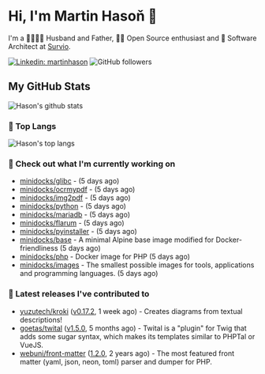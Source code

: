 # Hi, I'm Martin Hasoň 👋

I'm a 👨‍👩‍👧‍👦 Husband and Father, 🧑‍💻 Open Source enthusiast and 📐 Software Architect at [Survio](https://www.survio.com).

[![Linkedin: martinhason](https://img.shields.io/badge/-Martin%20Hasoň-blue?style=flat-square&logo=Linkedin&logoColor=white&link=https://www.linkedin.com/in/martinhason/)](https://www.linkedin.com/in/martinhason/)
![GitHub followers](https://img.shields.io/github/followers/hason?label=Follow&style=social)


## My GitHub Stats
![Hason's github stats](https://github-readme-stats.vercel.app/api?username=hason&show_icons=true&include_all_commits=true&theme=dracula&hide_border=true&hide_title=true)

### 💾 Top Langs
![Hason's top langs](https://github-readme-stats.vercel.app/api/top-langs/?username=hason&layout=compact&theme=dracula&hide_border=true&hide_title=true)

### 👷 Check out what I'm currently working on

- [minidocks/glibc](https://github.com/minidocks/glibc) -  (5 days ago)
- [minidocks/ocrmypdf](https://github.com/minidocks/ocrmypdf) -  (5 days ago)
- [minidocks/img2pdf](https://github.com/minidocks/img2pdf) -  (5 days ago)
- [minidocks/python](https://github.com/minidocks/python) -  (5 days ago)
- [minidocks/mariadb](https://github.com/minidocks/mariadb) -  (5 days ago)
- [minidocks/flarum](https://github.com/minidocks/flarum) -  (5 days ago)
- [minidocks/pyinstaller](https://github.com/minidocks/pyinstaller) -  (5 days ago)
- [minidocks/base](https://github.com/minidocks/base) - A minimal Alpine base image modified for Docker-friendliness (5 days ago)
- [minidocks/php](https://github.com/minidocks/php) - Docker image for PHP (5 days ago)
- [minidocks/images](https://github.com/minidocks/images) - The smallest possible images for tools, applications and programming languages. (5 days ago)

### 🔭 Latest releases I've contributed to

- [yuzutech/kroki](https://github.com/yuzutech/kroki) ([v0.17.2](https://github.com/yuzutech/kroki/releases/tag/v0.17.2), 1 week ago) - Creates diagrams from textual descriptions!
- [goetas/twital](https://github.com/goetas/twital) ([v1.5.0](https://github.com/goetas/twital/releases/tag/v1.5.0), 5 months ago) - Twital is a &#34;plugin&#34; for Twig that adds some sugar syntax, which makes its templates similar to PHPTal or VueJS.
- [webuni/front-matter](https://github.com/webuni/front-matter) ([1.2.0](https://github.com/webuni/front-matter/releases/tag/1.2.0), 2 years ago) - The most featured front matter (yaml, json, neon, toml) parser and dumper for PHP.
